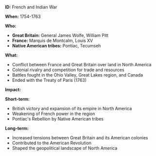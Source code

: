 **ID:** French and Indian War

**When:** 1754-1763

**Who:**

* **Great Britain:** General James Wolfe, William Pitt
* **France:** Marquis de Montcalm, Louis XV
* **Native American tribes:** Pontiac, Tecumseh

**What:**

* Conflict between France and Great Britain over land in North America
* Colonial rivalry and competition for trade and resources
* Battles fought in the Ohio Valley, Great Lakes region, and Canada
* Ended with the Treaty of Paris (1763)

**Impact:**

**Short-term:**

* British victory and expansion of its empire in North America
* Weakening of French power in the region
* Pontiac's Rebellion by Native American tribes

**Long-term:**

* Increased tensions between Great Britain and its American colonies
* Contributed to the American Revolution
* Shaped the geopolitical landscape of North America